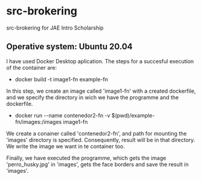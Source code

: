 # src-brokering
src-brokering for JAE Intro Scholarship

## Operative system: Ubuntu 20.04

I have used Docker Desktop aplication. The steps for a succesful execution of the container are:

- docker build -t image1-fn example-fn

In this step, we create an image called 'image1-fn' with a created dockerfile, and we specify the directory in wich we have the programme and the dockerfile.

- docker run --name contenedor2-fn -v $(pwd)/example-fn/images:/images image1-fn

We create a conainer called 'contenedor2-fn', and path for mounting the 'images' directory is specified. Consequently, result will be in that directory. We write the image we want in te container too.


Finally, we have executed the programme, which gets the image 'perro_husky.jpg' in 'images', gets the face borders and save the result in 'images'.
